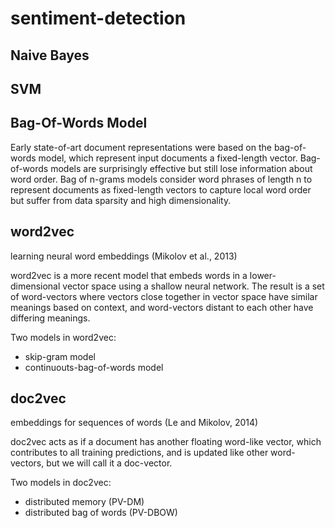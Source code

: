 # sentiment-detection

## Naive Bayes

## SVM

## Bag-Of-Words Model
Early state-of-art document representations were based on the bag-of-words model, which represent input documents a fixed-length vector. Bag-of-words models are surprisingly effective but still lose information about word order. Bag of n-grams models consider word phrases of length n to represent documents as fixed-length vectors to capture local word order but suffer from data sparsity and high dimensionality.

## word2vec
learning neural word embeddings (Mikolov et al., 2013)

word2vec is a more recent model that embeds words in a lower-dimensional vector space using a shallow neural network. The result is a set of word-vectors where vectors close together in vector space have similar meanings based on context, and word-vectors distant to each other have differing meanings. 

Two models in word2vec:
* skip-gram model
* continuouts-bag-of-words model



## doc2vec
embeddings for sequences of words (Le and Mikolov, 2014)

doc2vec acts as if a document has another floating word-like vector, which contributes to all training predictions, and is updated like other word-vectors, but we will call it a doc-vector.

Two models in doc2vec:
* distributed memory (PV-DM)
* distributed bag of words (PV-DBOW)


